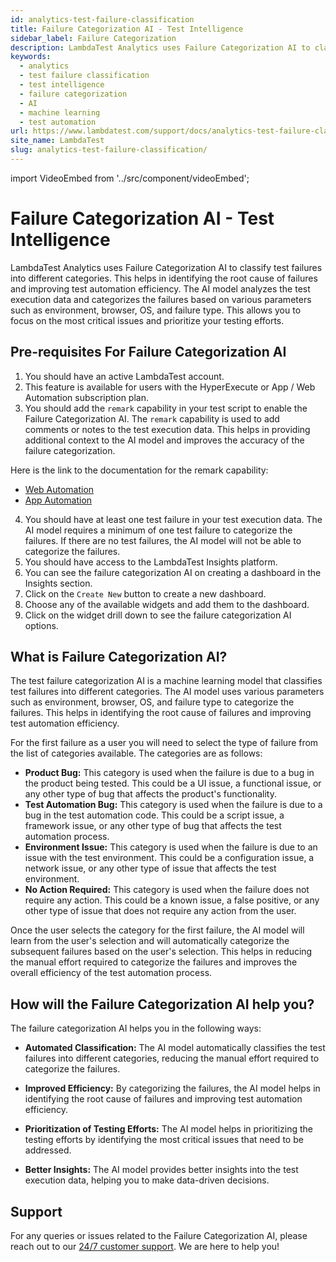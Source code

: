 ```yaml
---
id: analytics-test-failure-classification
title: Failure Categorization AI - Test Intelligence
sidebar_label: Failure Categorization
description: LambdaTest Analytics uses Failure Categorization AI to classify test failures into different categories. This helps in identifying the root cause of failures and improving test automation efficiency.
keywords:
  - analytics
  - test failure classification
  - test intelligence
  - failure categorization
  - AI
  - machine learning
  - test automation
url: https://www.lambdatest.com/support/docs/analytics-test-failure-classification/
site_name: LambdaTest
slug: analytics-test-failure-classification/
---
```


<script type="application/ld+json"
      dangerouslySetInnerHTML={{ __html: JSON.stringify({
       "@context": "https://schema.org",
        "@type": "BreadcrumbList",
        "itemListElement": [{
          "@type": "ListItem",
          "position": 1,
          "name": "Home",
          "item": "https://www.lambdatest.com"
        },{
          "@type": "ListItem",
          "position": 2,
          "name": "Support",
          "item": "https://www.lambdatest.com/support/docs/"
        },{
          "@type": "ListItem",
          "position": 3,
          "name": "Test Overview",
          "item": "https://www.lambdatest.com/support/docs/analytics-test-failure-classification/"
        }]
      })
    }}
></script>

import VideoEmbed from '../src/component/videoEmbed';


# Failure Categorization AI - Test Intelligence

LambdaTest Analytics uses Failure Categorization AI to classify test failures into different categories. This helps in identifying the root cause of failures and improving test automation efficiency. The AI model analyzes the test execution data and categorizes the failures based on various parameters such as environment, browser, OS, and failure type. This allows you to focus on the most critical issues and prioritize your testing efforts.

## Pre-requisites For Failure Categorization AI

1. You should have an active LambdaTest account.
2. This feature is available for users with the HyperExecute or App / Web Automation subscription plan.
3. You should add the `remark` capability in your test script to enable the Failure Categorization AI. The `remark` capability is used to add comments or notes to the test execution data. This helps in providing additional context to the AI model and improves the accuracy of the failure categorization.

Here is the link to the documentation for the remark capability: 
* [Web Automation](https://www.lambdatest.com/support/docs/appium-lambdatest-hooks/#adding-custom-status--remark)
* [App Automation](https://www.lambdatest.com/support/docs/appium-lambdatest-hooks/#adding-custom-status--remark)

4. You should have at least one test failure in your test execution data. The AI model requires a minimum of one test failure to categorize the failures. If there are no test failures, the AI model will not be able to categorize the failures.
5. You should have access to the LambdaTest Insights platform.
6. You can see the failure categorization AI on creating a dashboard in the Insights section.
7. Click on the `Create New` button to create a new dashboard.
8. Choose any of the available widgets and add them to the dashboard.
9. Click on the widget drill down to see the failure categorization AI options.

## What is Failure Categorization AI?

The test failure categorization AI is a machine learning model that classifies test failures into different categories. The AI model uses various parameters such as environment, browser, OS, and failure type to categorize the failures. This helps in identifying the root cause of failures and improving test automation efficiency.

<VideoEmbed 
  src="https://share.synthesia.io/embeds/videos/4a1bbc2e-6a78-4a31-86e8-1c7d3649d3b1" 
  title="Exploring Custom Widgets for Dashboards in Lambdatest Insights"
/>

For the first failure as a user you will need to select the type of failure from the list of categories available. The categories are as follows:
- **Product Bug:** This category is used when the failure is due to a bug in the product being tested. This could be a UI issue, a functional issue, or any other type of bug that affects the product's functionality.
- **Test Automation Bug:** This category is used when the failure is due to a bug in the test automation code. This could be a script issue, a framework issue, or any other type of bug that affects the test automation process.
- **Environment Issue:** This category is used when the failure is due to an issue with the test environment. This could be a configuration issue, a network issue, or any other type of issue that affects the test environment.
- **No Action Required:** This category is used when the failure does not require any action. This could be a known issue, a false positive, or any other type of issue that does not require any action from the user.

Once the user selects the category for the first failure, the AI model will learn from the user's selection and will automatically categorize the subsequent failures based on the user's selection. This helps in reducing the manual effort required to categorize the failures and improves the overall efficiency of the test automation process.

## How will the Failure Categorization AI help you?

The failure categorization AI helps you in the following ways:

- **Automated Classification:** The AI model automatically classifies the test failures into different categories, reducing the manual effort required to categorize the failures.

- **Improved Efficiency:** By categorizing the failures, the AI model helps in identifying the root cause of failures and improving test automation efficiency.

- **Prioritization of Testing Efforts:** The AI model helps in prioritizing the testing efforts by identifying the most critical issues that need to be addressed.

- **Better Insights:** The AI model provides better insights into the test execution data, helping you to make data-driven decisions.


## Support 

For any queries or issues related to the Failure Categorization AI, please reach out to our [24/7 customer support](mailto:support@lambdatest.com). We are here to help you!
